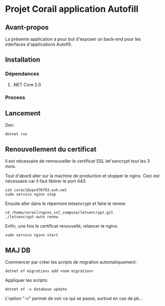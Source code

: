 # Projet Corail application Autofill

## Avant-propos

La présente application a pour but d'exposer un
back-end pour les interfaces d'applications Autofill.

## Installation

### Dépendances

1. .NET Core 2.0

### Process



## Lancement

Dev:
```
dotnet run
```

## Renouvellement du certificat

Il est nécessaire de rennouveller le certificat SSL let'sencrypt tout les 3 mois.

Tout d'abord aller sur la machine de production et stopper le nginx.
Ceci est nécessaire car il faut libérer le port 443.
```
ssh corail@vps476793.ovh.net
sudo service nginx stop
```

Ensuite aller dans le répertoire letsencrypt et faire le renew:
```
cd /home/corail/nginx_ssl_compose/letsencrypt.git
./letsencrypt-auto renew
```

Enfin, une fois le certificat renouvellé, relancer le nginx:
```
sudo service nginx start
```

## MAJ DB

Commencer par créer les scripts de migration automatiquement:
```
dotnet ef migrations add <nom migration>
```
Appliquer les scripts:
```
dotnet ef -v database update
```
L'option "-v" permet de voir ce qui se passe, surtout en cas de pb...


